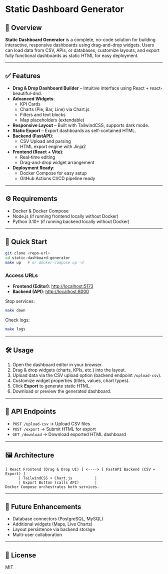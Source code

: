 # Static Dashboard Generator

## 📌 Overview
**Static Dashboard Generator** is a complete, no-code solution for building interactive, responsive dashboards using drag-and-drop widgets. Users can load data from CSV, APIs, or databases, customize layouts, and export fully functional dashboards as static HTML for easy deployment.

---

## ✅ Features
- **Drag & Drop Dashboard Builder** – Intuitive interface using React + react-beautiful-dnd.
- **Advanced Widgets**:
  - KPI Cards
  - Charts (Pie, Bar, Line) via Chart.js
  - Filters and text blocks
  - Map placeholders (extendable)
- **Responsive Layout** – Built with TailwindCSS, supports dark mode.
- **Static Export** – Export dashboards as self-contained HTML.
- **Backend (FastAPI)**:
  - CSV Upload and parsing
  - HTML export engine with Jinja2
- **Frontend (React + Vite)**:
  - Real-time editing
  - Drag-and-drop widget arrangement
- **Deployment Ready**:
  - Docker Compose for easy setup
  - GitHub Actions CI/CD pipeline ready

---

## ⚙️ Requirements
- Docker & Docker Compose
- Node.js (if running frontend locally without Docker)
- Python 3.10+ (if running backend locally without Docker)

---

## 🚀 Quick Start
```bash
git clone <repo-url>
cd static-dashboard-generator
make up   # or docker-compose up -d
```

### Access URLs
- **Frontend (Editor)**: [http://localhost:5173](http://localhost:5173)
- **Backend (API)**: [http://localhost:8000](http://localhost:8000)

Stop services:
```bash
make down
```

Check logs:
```bash
make logs
```

---

## 🛠 Usage
1. Open the dashboard editor in your browser.
2. Drag & drop widgets (charts, KPIs, etc.) into the layout.
3. Upload data via the CSV upload option (backend endpoint `/upload-csv`).
4. Customize widget properties (titles, values, chart types).
5. Click **Export** to generate static HTML.
6. Download or preview the generated dashboard.

---

## 🔗 API Endpoints
- `POST /upload-csv` → Upload CSV files
- `POST /export` → Submit HTML for export
- `GET /download` → Download exported HTML dashboard

---

## 🖼 Architecture
```
[ React Frontend (Drag & Drop UI) ] <----> [ FastAPI Backend (CSV + Export) ]
      | TailwindCSS + Chart.js          |
      | Export Button (calls API)       |
Docker Compose orchestrates both services.
```

---

## 🔮 Future Enhancements
- Database connectors (PostgreSQL, MySQL)
- Additional widgets (Maps, Live Charts)
- Layout persistence via backend storage
- Multi-user collaboration

---

## 📜 License
MIT
